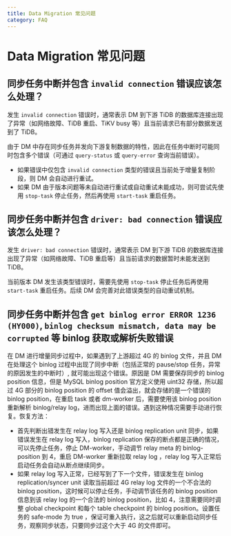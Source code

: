 ```yaml
---
title: Data Migration 常见问题
category: FAQ
---
```


# Data Migration 常见问题

## 同步任务中断并包含 `invalid connection` 错误应该怎么处理？

发生 `invalid connection` 错误时，通常表示 DM 到下游 TiDB 的数据库连接出现了异常（如网络故障、TiDB 重启、TiKV busy 等）且当前请求已有部分数据发送到了 TiDB。

由于 DM 中存在同步任务并发向下游复制数据的特性，因此在任务中断时可能同时包含多个错误（可通过 `query-status` 或 `query-error` 查询当前错误）。

- 如果错误中仅包含 `invalid connection` 类型的错误且当前处于增量复制阶段，则 DM 会自动进行重试。
- 如果 DM 由于版本问题等未自动进行重试或自动重试未能成功，则可尝试先使用 `stop-task` 停止任务，然后再使用 `start-task` 重启任务。

## 同步任务中断并包含 `driver: bad connection` 错误应该怎么处理？

发生 `driver: bad connection` 错误时，通常表示 DM 到下游 TiDB 的数据库连接出现了异常（如网络故障、TiDB 重启等）且当前请求的数据暂时未能发送到 TiDB。

当前版本 DM 发生该类型错误时，需要先使用 `stop-task` 停止任务后再使用 `start-task` 重启任务。后续 DM 会完善对此错误类型的自动重试机制。

## 同步任务中断并包含 `get binlog error ERROR 1236 (HY000)`, `binlog checksum mismatch, data may be corrupted` 等 binlog 获取或解析失败错误

在 DM 进行增量同步过程中，如果遇到了上游超过 4G 的 binlog 文件，并且 DM 在处理这个 binlog 过程中出现了同步中断（包括正常的 pause/stop 任务，异常的原因发生的中断时）, 就可能出现这个错误。原因是 DM 需要保存同步的 binlog position 信息，但是 MySQL binlog position 官方定义使用 uint32 存储，所以超过 4G 部分的 binlog position 的 offset 值会溢出，就会存储的是一个错误的 binlog position，在重启 task 或者 dm-worker 后，需要使用该 binlog position 重新解析 binlog/relay log，进而出现上面的错误。遇到这种情况需要手动进行恢复。恢复方法：

- 首先判断出错发生在 relay log 写入还是 binlog replication unit 同步，如果错误发生在 relay log 写入，binlog replication 保存的断点都是正确的情况，可以先停止任务，停止 DM-worker，手动调节 relay meta 的 binlog-position 到 4，重启 DM-worker 重新拉取 relay log ，relay log 写入正常后启动任务会自动从断点继续同步。
- 如果 relay log 写入正常，已经写到了下一个文件，错误发生在 binlog replication/syncer unit 读取当前超过 4G relay log 文件的一个不合法的 binlog position，这时候可以停止任务，手动调节该任务的 binlog position 信息到该 relay log 的一个合法的 binlog position，比如 4，注意需要同时调整 global checkpoint 和每个 table checkpoint 的 binlog position。设置任务的 safe-mode 为 true ，保证可重入执行，这之后就可以重新启动同步任务，观察同步状态，只要同步过这个大于 4G 的文件即可。
